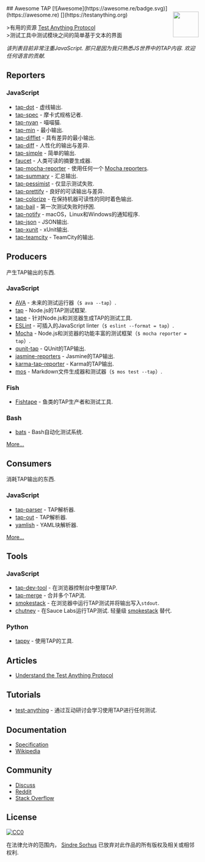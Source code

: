 <div class="github-widget" data-repo="sindresorhus/awesome-tap"></div>
## Awesome TAP [![Awesome](https://awesome.re/badge.svg)](https://awesome.re) [<img src="https://testanything.org/images/tap.png" width="67" align="right">](https://testanything.org)


&gt;有用的资源 [Test Anything Protocol](https://testanything.org)<br>
&gt;测试工具中测试模块之间的简单基于文本的界面

 *该列表目前非常注重JavaScript.  那只是因为我只熟悉JS世界中的TAP内容.  欢迎任何语言的贡献.*





## Reporters

### JavaScript

- [tap-dot](https://github.com/scottcorgan/tap-dot) - 虚线输出.
- [tap-spec](https://github.com/scottcorgan/tap-spec) - 摩卡式规格记者.
- [tap-nyan](https://github.com/calvinmetcalf/tap-nyan) - 喵喵猫.
- [tap-min](https://github.com/gummesson/tap-min) - 最小输出.
- [tap-difflet](https://github.com/namuol/tap-difflet) - 具有差异的最小输出.
- [tap-diff](https://github.com/axross/tap-diff) - 人性化的输出与差异.
- [tap-simple](https://github.com/joeybaker/tap-simple) - 简单的输出.
- [faucet](https://github.com/substack/faucet) - 人类可读的摘要生成器.
- [tap-mocha-reporter](https://github.com/isaacs/tap-mocha-reporter) - 使用任何一个 [Mocha reporters](https://github.com/isaacs/tap-mocha-reporter/tree/master/lib/reporters).
- [tap-summary](https://github.com/zoubin/tap-summary) - 汇总输出.
- [tap-pessimist](https://github.com/clux/tap-pessimist) - 仅显示测试失败.
- [tap-prettify](https://github.com/toolness/tap-prettify) - 良好的可读输出与差异.
- [tap-colorize](https://github.com/substack/tap-colorize) - 在保持机器可读性的同时着色输出.
- [tap-bail](https://github.com/juliangruber/tap-bail) - 第一次测试失败时纾困.
- [tap-notify](https://github.com/axross/tap-notify) -  macOS，Linux和Windows的通知程序.
- [tap-json](https://github.com/gummesson/tap-json) -  JSON输出.
- [tap-xunit](https://github.com/aghassemi/tap-xunit) -  xUnit输出.
- [tap-teamcity](https://github.com/smockle/tap-teamcity) -  TeamCity的输出.


## Producers

产生TAP输出的东西.

### JavaScript

- [AVA](https://github.com/sindresorhus/ava) - 未来的测试运行器（`$ ava --tap`）.
- [tap](https://github.com/isaacs/node-tap) -  Node.js的TAP测试框架.
- [tape](https://github.com/substack/tape) - 针对Node.js和浏览器生成TAP的测试工具.
- [ESLint](http://eslint.org/docs/user-guide/formatters/#tap) - 可插入的JavaScript linter（`$ eslint --format = tap`）.
- [Mocha](https://mochajs.org) -  Node.js和浏览器的功能丰富的测试框架（`$ mocha reporter = tap`）.
- [qunit-tap](https://github.com/twada/qunit-tap) -  QUnit的TAP输出.
- [jasmine-reporters](https://github.com/larrymyers/jasmine-reporters) -  Jasmine的TAP输出.
- [karma-tap-reporter](https://github.com/fumiakiy/karma-tap-reporter) -  Karma的TAP输出.
- [mos](https://github.com/zkochan/mos) -  Markdown文件生成器和测试器（`$ mos test --tap`）.

### Fish

- [Fishtape](https://github.com/fisherman/fishtape) - 鱼类的TAP生产者和测试工具.

### Bash

- [bats](https://github.com/sstephenson/bats) -  Bash自动化测试系统.

[More...](https://testanything.org/producers.html)


## Consumers

消耗TAP输出的东西.

### JavaScript

- [tap-parser](https://github.com/substack/tap-parser) -  TAP解析器.
- [tap-out](https://github.com/scottcorgan/tap-out) -  TAP解析器.
- [yamlish](https://github.com/isaacs/yamlish) -  YAML块解析器.

[More...](https://testanything.org/consumers.html)


## Tools

### JavaScript

- [tap-dev-tool](https://github.com/Jam3/tap-dev-tool) - 在浏览器控制台中整理TAP.
- [tap-merge](https://github.com/anko/tap-merge) - 合并多个TAP流.
- [smokestack](https://github.com/hughsk/smokestack) - 在浏览器中运行TAP测试并将输出写入`stdout`.
- [chutney](https://github.com/derhuerst/chutney)   - 在Sauce Labs运行TAP测试.  轻量级 [smokestack](https://github.com/hughsk/smokestack) 替代.

### Python

- [tappy](https://github.com/mblayman/tappy) - 使用TAP的工具.


## Articles

- [Understand the Test Anything Protocol](http://www.effectiveperlprogramming.com/2011/05/understand-the-test-anything-protocol/)


## Tutorials

- [test-anything](https://github.com/finnp/test-anything) - 通过互动研讨会学习使用TAP进行任何测试.


## Documentation

- [Specification](https://testanything.org/tap-version-13-specification.html)
- [Wikipedia](https://en.wikipedia.org/wiki/Test_Anything_Protocol)


## Community

- [Discuss](https://github.com/TestAnything/Specification/issues)
- [Reddit](https://www.reddit.com/r/testanythingprotocol)
- [Stack Overflow](http://stackoverflow.com/questions/tagged/tap)


## License

[![CC0](http://mirrors.creativecommons.org/presskit/buttons/88x31/svg/cc-zero.svg)](https://creativecommons.org/publicdomain/zero/1.0/)

在法律允许的范围内， [Sindre Sorhus](http://sindresorhus.com) 已放弃对此作品的所有版权及相关或相邻权利.
